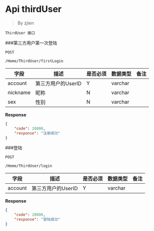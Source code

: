 Api thirdUser
===
>By zjien

`ThirdUser 接口`

###第三方用户第一次登陆

`POST`

`/Home/ThirdUser/firstLogin`

字段 | 描述 | 是否必须 | 数据类型 | 备注
--------------------- | ----------------- | ----------------- | ---------------------- | ------------------
account | 第三方用户的UserID | Y | varchar | 
nickname | 昵称 | N | varchar |
sex | 性别 | N | varchar |

**Response**
```json
{
    "code": 20000,
    "response": "注册成功"
}
```



###登陆

`POST`

`/Home/ThirdUser/login`

字段 | 描述 | 是否必须 | 数据类型 | 备注
--------------------- | ----------------- | ----------------- | ---------------------- | ------------------
account | 第三方用户的UserID | Y | varchar | 

**Response**
```json
{
    "code": 20000,
    "response": "登陆成功"
}
```